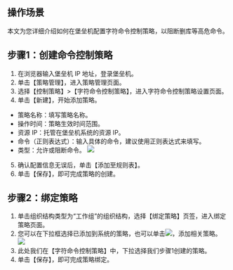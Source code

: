 ## 操作场景

本文为您详细介绍如何在堡垒机配置字符命令控制策略，以阻断删库等高危命令。


## 步骤1：创建命令控制策略

1. 在浏览器输入堡垒机 IP 地址，登录堡垒机。
2. 单击【策略管理】，进入策略管理页面。
3. 选择【控制策略】>【字符命令控制策略】，进入字符命令控制策略设置页面。
4. 单击【新建】，开始添加策略。
 - 策略名称：填写策略名称。
 - 操作时间：策略生效时间范围。
 - 资源 IP：托管在堡垒机系统的资源 IP。
 - 命令（正则表达式）：输入具体的命令，建议使用正则表达式来填写。
 - 类型：允许或阻断命令。
![](https://main.qcloudimg.com/raw/233b66695e25887c756e54f51f6fd544.png)
5. 确认配置信息无误后，单击【添加至规则表】。
6. 单击【保存】，即可完成策略的创建。


## 步骤2：绑定策略
1. 单击组织结构类型为“工作组”的组织结构，选择【绑定策略】页签，进入绑定策略页面。
2. 您可以在下拉框选择已添加到系统的策略，也可以单击<img src="https://main.qcloudimg.com/raw/2537ea777eafad9d27577d22432aa49c.gif "  style="margin:0;">，添加相关策略。
![](https://main.qcloudimg.com/raw/ad110f8c3d18eda68419509019ca7012.png)
3. 此处我们在【字符命令控制策略】中，下拉选择我们步骤1创建的策略。
4. 单击【保存】，即可完成策略绑定。
